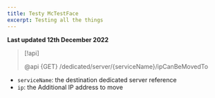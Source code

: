 ```yaml
---
title: Testy McTestFace
excerpt: Testing all the things
---
```


**Last updated 12th December 2022**

> [!api]
>
> @api {GET} /dedicated/server/{serviceName}/ipCanBeMovedTo
>

- `serviceName`: the destination dedicated server reference
- `ip`: the Additional IP address to move
